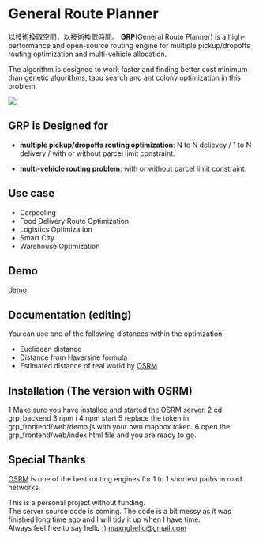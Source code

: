 # General Route Planner

以技術換取空間，以技術換取時間。
**GRP**(General Route Planner) is a high-performance and open-source routing engine for multiple pickup/dropoffs routing optimization and multi-vehicle allocation. 

The algorithm is designed to work faster and finding better cost minimum than genetic algorithms, tabu search and ant colony optimization in this problem.

![](grp.gif)
## GRP is Designed for 

* **multiple pickup/dropoffs routing optimization**: N to N delievey / 1 to N delivery / with or without parcel limit constraint.

* **multi-vehicle routing problem**: with or without parcel limit constraint.

## Use case

* Carpooling
* Food Delivery Route Optimization
* Logistics Optimization
* Smart City
* Warehouse Optimization

## Demo

[demo](http://max-ng.com/grp/) 

## Documentation (editing)
You can use one of the following distances within the optimzation: 
* Euclidean distance 
* Distance from Haversine formula
* Estimated distance of real world by [OSRM](https://github.com/Project-OSRM/osrm-backend)

## Installation (The version with OSRM)
1 Make sure you have installed and started the OSRM server. 
2 cd grp_backend
3 npm i
4 npm start 
5 replace the token in grp_frontend/web/demo.js with your own mapbox token. 
6 open the grp_frontend/web/index.html file and you are ready to go. 

## Special Thanks 
[OSRM](https://github.com/Project-OSRM/osrm-backend) is one of the best routing engines for 1 to 1 shortest paths in road networks.

This is a personal project without funding.\
The server source code is coming. The code is a bit messy as it was finished long time ago and I will tidy it up when I have time.\
Always feel free to say hello ;) maxnghello@gmail.com